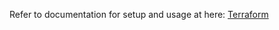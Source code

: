 Refer to documentation for setup and usage at here: [Terraform](https://www.notion.so/webaverse/Terraform-IaC-20324c33d6cb42708f7ea66a7f2a9928)